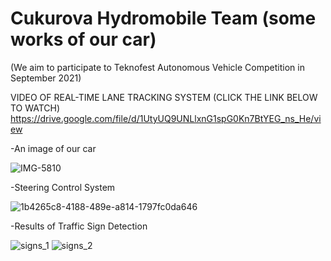 # Cukurova Hydromobile Team (some works of our car) 

(We aim to participate to Teknofest Autonomous Vehicle Competition in September 2021)

VIDEO OF REAL-TIME LANE TRACKING SYSTEM (CLICK THE LINK BELOW TO WATCH)
https://drive.google.com/file/d/1UtyUQ9UNLlxnG1spG0Kn7BtYEG_ns_He/view






-An image of our car

![IMG-5810](https://user-images.githubusercontent.com/42544569/111986849-82d24f00-8b1f-11eb-8338-8fbf19c3a3b9.jpg)


-Steering Control System


![1b4265c8-4188-489e-a814-1797fc0da646](https://user-images.githubusercontent.com/42544569/111986420-fa53ae80-8b1e-11eb-98c7-c8a4daf57c54.gif)


-Results of Traffic Sign Detection


![signs_1](https://user-images.githubusercontent.com/42544569/111962356-44c73200-8b03-11eb-9b24-04715136eb3a.jpeg)
![signs_2](https://user-images.githubusercontent.com/42544569/111962383-4a247c80-8b03-11eb-8d19-6d708fde7884.jpeg)






